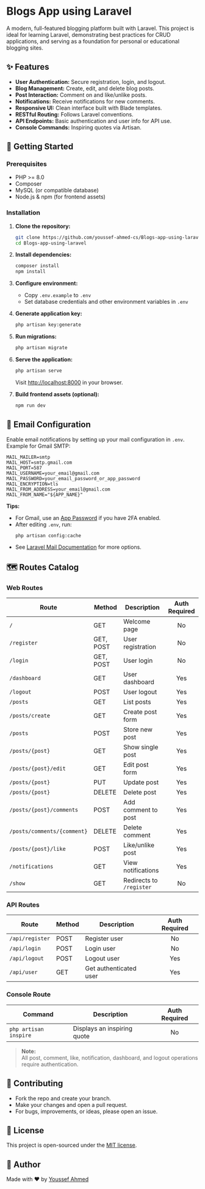 # Blogs App using Laravel

A modern, full-featured blogging platform built with Laravel. This project is ideal for learning Laravel, demonstrating best practices for CRUD applications, and serving as a foundation for personal or educational blogging sites.

## ✨ Features

- **User Authentication:** Secure registration, login, and logout.
- **Blog Management:** Create, edit, and delete blog posts.
- **Post Interaction:** Comment on and like/unlike posts.
- **Notifications:** Receive notifications for new comments.
- **Responsive UI:** Clean interface built with Blade templates.
- **RESTful Routing:** Follows Laravel conventions.
- **API Endpoints:** Basic authentication and user info for API use.
- **Console Commands:** Inspiring quotes via Artisan.

## 🚀 Getting Started

### Prerequisites

- PHP >= 8.0
- Composer
- MySQL (or compatible database)
- Node.js & npm (for frontend assets)

### Installation

1. **Clone the repository:**
   ```bash
   git clone https://github.com/youssef-ahmed-cs/Blogs-app-using-laravel.git
   cd Blogs-app-using-laravel
   ```

2. **Install dependencies:**
   ```bash
   composer install
   npm install
   ```

3. **Configure environment:**
    - Copy `.env.example` to `.env`
    - Set database credentials and other environment variables in `.env`

4. **Generate application key:**
   ```bash
   php artisan key:generate
   ```

5. **Run migrations:**
   ```bash
   php artisan migrate
   ```

6. **Serve the application:**
   ```bash
   php artisan serve
   ```
   Visit [http://localhost:8000](http://localhost:8000) in your browser.

7. **Build frontend assets (optional):**
   ```bash
   npm run dev
   ```

## 📧 Email Configuration

Enable email notifications by setting up your mail configuration in `.env`. Example for Gmail SMTP:

```env
MAIL_MAILER=smtp
MAIL_HOST=smtp.gmail.com
MAIL_PORT=587
MAIL_USERNAME=your_email@gmail.com
MAIL_PASSWORD=your_email_password_or_app_password
MAIL_ENCRYPTION=tls
MAIL_FROM_ADDRESS=your_email@gmail.com
MAIL_FROM_NAME="${APP_NAME}"
```

**Tips:**
- For Gmail, use an [App Password](https://support.google.com/accounts/answer/185833) if you have 2FA enabled.
- After editing `.env`, run:
  ```bash
  php artisan config:cache
  ```
- See [Laravel Mail Documentation](https://laravel.com/docs/mail) for more options.

## 🗺️ Routes Catalog

### Web Routes

| Route                             | Method     | Description                       | Auth Required |
|------------------------------------|------------|-----------------------------------|:-------------:|
| `/`                               | GET        | Welcome page                      |      No       |
| `/register`                       | GET, POST  | User registration                 |      No       |
| `/login`                          | GET, POST  | User login                        |      No       |
| `/dashboard`                      | GET        | User dashboard                    |     Yes       |
| `/logout`                         | POST       | User logout                       |     Yes       |
| `/posts`                          | GET        | List posts                        |     Yes       |
| `/posts/create`                   | GET        | Create post form                  |     Yes       |
| `/posts`                          | POST       | Store new post                    |     Yes       |
| `/posts/{post}`                   | GET        | Show single post                  |     Yes       |
| `/posts/{post}/edit`              | GET        | Edit post form                    |     Yes       |
| `/posts/{post}`                   | PUT        | Update post                       |     Yes       |
| `/posts/{post}`                   | DELETE     | Delete post                       |     Yes       |
| `/posts/{post}/comments`          | POST       | Add comment to post               |     Yes       |
| `/posts/comments/{comment}`       | DELETE     | Delete comment                    |     Yes       |
| `/posts/{post}/like`              | POST       | Like/unlike post                  |     Yes       |
| `/notifications`                  | GET        | View notifications                |     Yes       |
| `/show`                           | GET        | Redirects to `/register`          |      No       |

### API Routes

| Route             | Method | Description             | Auth Required |
|-------------------|--------|-------------------------|:-------------:|
| `/api/register`   | POST   | Register user           |      No       |
| `/api/login`      | POST   | Login user              |      No       |
| `/api/logout`     | POST   | Logout user             |     Yes       |
| `/api/user`       | GET    | Get authenticated user  |     Yes       |

### Console Route

| Command               | Description                      | Auth Required |
|-----------------------|----------------------------------|:-------------:|
| `php artisan inspire` | Displays an inspiring quote      |      No       |

> **Note:**  
> All post, comment, like, notification, dashboard, and logout operations require authentication.

## 🤝 Contributing

- Fork the repo and create your branch.
- Make your changes and open a pull request.
- For bugs, improvements, or ideas, please open an issue.

## 📄 License

This project is open-sourced under the [MIT license](https://opensource.org/licenses/MIT).

## 👤 Author

Made with ❤️ by [Youssef Ahmed](https://github.com/youssef-ahmed-cs)
